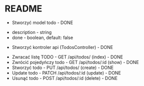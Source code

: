 # README

- Stworzyć model todo - DONE
* description - string
* done - boolean, default: false
- Stworzyć kontroler api (TodosController)  - DONE
* Zwracać listę TODO - GET /api/todos/     (index)  - DONE
* Zwrócić pojedyńczy todo - GET /api/todos/:id   (show)  - DONE
* Stworzyć todo - PUT /api/todos/   (create)  - DONE
* Update todo  - PATCH /api/todos/:id   (update)  - DONE
* Usunąć todo  - POST /api/todos/:id   (delete)  - DONE

